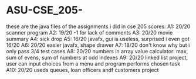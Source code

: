 # ASU-CSE_205-
these are the java files of the assignments i did in cse 205 
scores: 
A1: 20/20      scanner program 
A2: 19/20      -1 for lack of comments 
A3: 20/20      movie summary 
A4: sick drop 
A5: 16/20      javafx, gui is useless, surprised i even got 16/20 
A6: 20/20      easier javafx, shape drawer 
A7: 18/20      don't know why but i only pass 3/4 test cases 
A8: 20/20      numbers in array value calculator: max, sum of evens, sum of numbers at odd indexes
A9: 20/20      linked list project, user can input choices from a menu and program performs chosen task
A10: 20/20     useds queues, loan officers andf customers project
 
